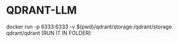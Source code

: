 # QDRANT-LLM

docker run -p 6333:6333 -v $(pwd)/qdrant/storage:/qdrant/storage qdrant/qdrant (RUN IT IN FOLDER)
